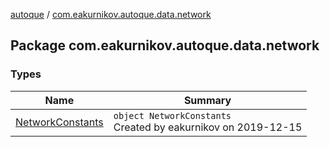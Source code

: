[autoque](../index.md) / [com.eakurnikov.autoque.data.network](./index.md)

## Package com.eakurnikov.autoque.data.network

### Types

| Name | Summary |
|---|---|
| [NetworkConstants](-network-constants/index.md) | `object NetworkConstants`<br>Created by eakurnikov on 2019-12-15 |
